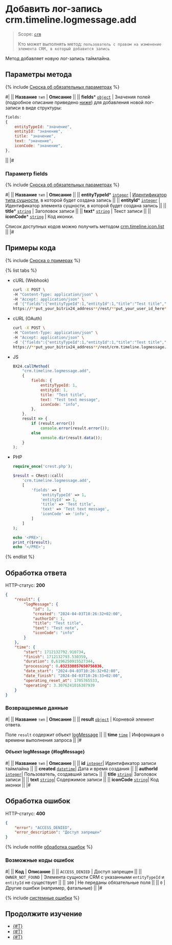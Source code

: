 # Добавить лог-запись crm.timeline.logmessage.add

> Scope: [`crm`](../../../scopes/permissions.md)
>
> Кто может выполнять метод: `пользователь с правом на изменение элемента CRM, в который добавится запись`

Метод добавляет новую лог-запись таймлайна.

## Параметры метода

{% include [Сноска об обязательных параметрах](../../../../_includes/required.md) %}

#|
|| **Название**
`тип` | **Описание** ||
|| **fields***
[`object`](../../../data-types.md) | Значения полей (подробное описание приведено [ниже](#parametr-fields)) для добавления новой лог-записи в виде структуры:

```js
fields:
{
    entityTypeId: "значение",
    entityId: "значение",
    title: "значение",
    text: "значение",
    iconCode: "значение",
},
```
 ||
|#

### Параметр fields

{% include [Сноска об обязательных параметрах](../../../../_includes/required.md) %}

#|
|| **Название**
`тип` | **Описание** ||
|| **entityTypeId***
[`integer`](../../../data-types.md) | [Идентификатор типа сущности](../../data-types.md#object_type), в которой будет создана запись ||
|| **entityId***
[`integer`](../../../data-types.md) | Идентификатор элемента сущности, в которой будет создана запись ||
|| **title***
[`string`](../../../data-types.md) | Заголовок записи ||
|| **text***
[`string`](../../../data-types.md) | Текст записи ||
|| **iconCode***
[`string`](../../../data-types.md) | Код иконки.

Список доступных кодов можно получить методом [crm.timeline.icon.list](./icons/crm-timeline-icon-list.md) ||
|#

## Примеры кода

{% include [Сноска о примерах](../../../../_includes/examples.md) %}

{% list tabs %}

- cURL (Webhook)

    ```bash
    curl -X POST \
    -H "Content-Type: application/json" \
    -H "Accept: application/json" \
    -d '{"fields":{"entityTypeId":1,"entityId":1,"title":"Test title","text":"Test text message","iconCode":"info"}}' \
    https://**put_your_bitrix24_address**/rest/**put_your_user_id_here**/**put_your_webhook_here**/crm.timeline.logmessage.add
    ```

- cURL (OAuth)

    ```bash
    curl -X POST \
    -H "Content-Type: application/json" \
    -H "Accept: application/json" \
    -d '{"fields":{"entityTypeId":1,"entityId":1,"title":"Test title","text":"Test text message","iconCode":"info"},"auth":"**put_access_token_here**"}' \
    https://**put_your_bitrix24_address**/rest/crm.timeline.logmessage.add
    ```

- JS

    ```js
    BX24.callMethod(
        "crm.timeline.logmessage.add",
        {
            fields: {
                entityTypeId: 1,
                entityId: 1,
                title: "Test title",
                text: "Test text message",
                iconCode: "info",
            },
        },
        result => {
            if (result.error())
                console.error(result.error());
            else
                console.dir(result.data());
        }
    );
    ```

- PHP

    ```php
    require_once('crest.php');

    $result = CRest::call(
        'crm.timeline.logmessage.add',
        [
            'fields' => [
                'entityTypeId' => 1,
                'entityId' => 1,
                'title' => 'Test title',
                'text' => 'Test text message',
                'iconCode' => 'info',
            ]
        ]
    );

    echo '<PRE>';
    print_r($result);
    echo '</PRE>';
    ```

{% endlist %}

## Обработка ответа

HTTP-статус: **200**

```json
{
    "result": {
        "logMessage": {
            "id": 1,
            "created": "2024-04-03T10:26:32+02:00",
            "authorId": 1,
            "title": "Test title",
            "text": "Test note",
            "iconCode": "info"
        }
    },
    "time": {
        "start": 1712132792.910734,
        "finish": 1712132793.530359,
        "duration": 0.6196250915527344,
        "processing": 0.032338857650756836,
        "date_start": "2024-04-03T10:26:32+02:00",
        "date_finish": "2024-04-03T10:26:33+02:00",
        "operating_reset_at": 1705765533,
        "operating": 3.3076241016387939
    }
}
```

### Возвращаемые данные

#|
|| **Название**
`тип` | **Описание** ||
|| **result**
[`object`](../../../data-types.md) | Корневой элемент ответа.

Поле `result` содержит объект [logMessage](#logMessage) ||
|| **time**
[`time`](../../../data-types.md) | Информация о времени выполнения запроса ||
|#

#### Объект logMessage {#logMessage}

#|
|| **Название**
`тип` | **Описание**  ||
|| **id** 
[`integer`](../../../data-types.md)| Идентификатор записи таймлайна ||
|| **created** 
[`datetime`](../../../data-types.md)| Дата и время создания ||
|| **authorId** 
[`integer`](../../../data-types.md)| Пользователь, создавший запись ||
|| **title**
[`string`](../../../data-types.md)| Заголовок записи ||
|| **text** 
[`string`](../../../data-types.md)| Содержимое записи ||
|| **iconCode** 
[`string`](../../../data-types.md)| Код иконки ||
|#

## Обработка ошибок

HTTP-статус: **400**

```json
{
    "error": "ACCESS_DENIED",
    "error_description": "Доступ запрещен"
}
```

{% include notitle [обработка ошибок](../../../../_includes/error-info.md) %}

### Возможные коды ошибок

#|
|| **Код** | **Описание** ||
|| `ACCESS_DENIED` | Доступ запрещен ||
|| `OWNER_NOT_FOUND` | Элемента сущности CRM с указанными `entityTypeId` и `entityId` не существует ||
|| `100` | Не переданы обязательные поля ||
|| `0` | Другие ошибки (например, фатальные) ||
|#

{% include [системные ошибки](../../../../_includes/system-errors.md) %}

## Продолжите изучение 

- [{#T}](./crm-timeline-logmessage-get.md)
- [{#T}](./crm-timeline-logmessage-list.md)
- [{#T}](./crm-timeline-logmessage-delete.md)